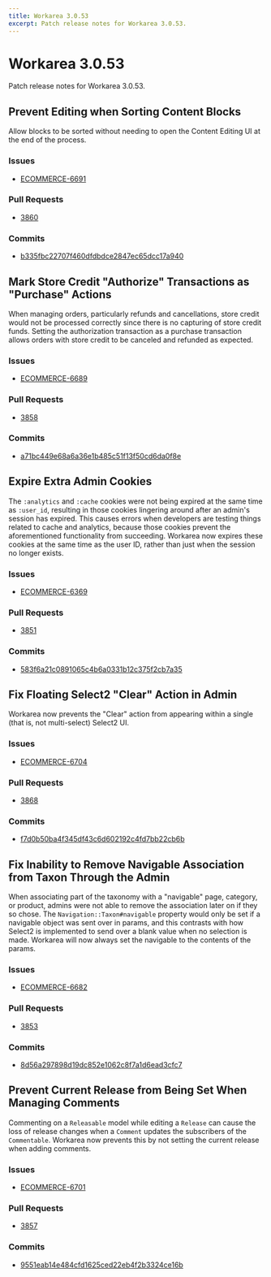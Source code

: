 ```yaml
---
title: Workarea 3.0.53
excerpt: Patch release notes for Workarea 3.0.53.
---
```


# Workarea 3.0.53

Patch release notes for Workarea 3.0.53.

## Prevent Editing when Sorting Content Blocks

Allow blocks to be sorted without needing to open the Content Editing UI
at the end of the process.

### Issues

- [ECOMMERCE-6691](https://jira.tools.weblinc.com/browse/ECOMMERCE-6691)

### Pull Requests

- [3860](https://stash.tools.weblinc.com/projects/WL/repos/workarea/pull-requests/3860/overview)

### Commits

- [b335fbc22707f460dfdbdce2847ec65dcc17a940](https://stash.tools.weblinc.com/projects/WL/repos/workarea/commits/b335fbc22707f460dfdbdce2847ec65dcc17a940)

## Mark Store Credit "Authorize" Transactions as "Purchase" Actions

When managing orders, particularly refunds and cancellations, store
credit would not be processed correctly since there is no capturing
of store credit funds. Setting the authorization transaction as a
purchase transaction allows orders with store credit to be canceled
and refunded as expected.

### Issues

- [ECOMMERCE-6689](https://jira.tools.weblinc.com/browse/ECOMMERCE-6689)

### Pull Requests

- [3858](https://stash.tools.weblinc.com/projects/WL/repos/workarea/pull-requests/3858/overview)

### Commits

- [a71bc449e68a6a36e1b485c51f13f50cd6da0f8e](https://stash.tools.weblinc.com/projects/WL/repos/workarea/commits/a71bc449e68a6a36e1b485c51f13f50cd6da0f8e)

## Expire Extra Admin Cookies

The `:analytics` and `:cache` cookies were not being expired at the
same time as `:user_id`, resulting in those cookies lingering around
after an admin's session has expired. This causes errors when developers
are testing things related to cache and analytics, because those cookies
prevent the aforementioned functionality from succeeding. Workarea now
expires these cookies at the same time as the user ID, rather than just
when the session no longer exists.

### Issues

- [ECOMMERCE-6369](https://jira.tools.weblinc.com/browse/ECOMMERCE-6369)

### Pull Requests

- [3851](https://stash.tools.weblinc.com/projects/WL/repos/workarea/pull-requests/3851/overview)

### Commits

- [583f6a21c0891065c4b6a0331b12c375f2cb7a35](https://stash.tools.weblinc.com/projects/WL/repos/workarea/commits/583f6a21c0891065c4b6a0331b12c375f2cb7a35)

## Fix Floating Select2 "Clear" Action in Admin

Workarea now prevents the "Clear" action from appearing within a single (that
is, not multi-select) Select2 UI.

### Issues

- [ECOMMERCE-6704](https://jira.tools.weblinc.com/browse/ECOMMERCE-6704)

### Pull Requests

- [3868](https://stash.tools.weblinc.com/projects/WL/repos/workarea/pull-requests/3868/overview)

### Commits

- [f7d0b50ba4f345df43c6d602192c4fd7bb22cb6b](https://stash.tools.weblinc.com/projects/WL/repos/workarea/commits/f7d0b50ba4f345df43c6d602192c4fd7bb22cb6b)

## Fix Inability to Remove Navigable Association from Taxon Through the Admin

When associating part of the taxonomy with a "navigable" page, category,
or product, admins were not able to remove the association later on if
they so chose. The `Navigation::Taxon#navigable` property would only be
set if a navigable object was sent over in params, and this contrasts
with how Select2 is implemented to send over a blank value when no
selection is made. Workarea will now always set the navigable to the
contents of the params.

### Issues

- [ECOMMERCE-6682](https://jira.tools.weblinc.com/browse/ECOMMERCE-6682)

### Pull Requests

- [3853](https://stash.tools.weblinc.com/projects/WL/repos/workarea/pull-requests/3853/overview)

### Commits

- [8d56a297898d19dc852e1062c8f7a1d6ead3cfc7](https://stash.tools.weblinc.com/projects/WL/repos/workarea/commits/8d56a297898d19dc852e1062c8f7a1d6ead3cfc7)

## Prevent Current Release from Being Set When Managing Comments

Commenting on a `Releasable` model while editing a `Release` can cause
the loss of release changes when a `Comment` updates the subscribers of the
`Commentable`. Workarea now prevents this by not setting the current release
when adding comments.

### Issues

- [ECOMMERCE-6701](https://jira.tools.weblinc.com/browse/ECOMMERCE-6701)

### Pull Requests

- [3857](https://stash.tools.weblinc.com/projects/WL/repos/workarea/pull-requests/3857/overview)

### Commits

- [9551eab14e484cfd1625ced22eb4f2b3324ce16b](https://stash.tools.weblinc.com/projects/WL/repos/workarea/commits/9551eab14e484cfd1625ced22eb4f2b3324ce16b)

